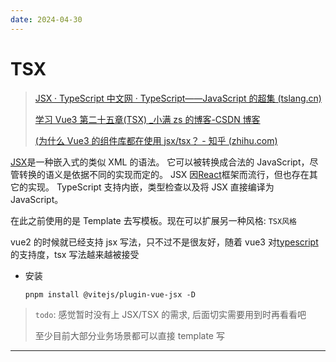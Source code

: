 ```yaml
---
date: 2024-04-30
---
```



# TSX

> [JSX · TypeScript 中文网 · TypeScript——JavaScript 的超集 (tslang.cn)](https://www.tslang.cn/docs/handbook/jsx.html)
>
> [学习 Vue3 第二十五章(TSX) \_小满 zs 的博客-CSDN 博客](https://blog.csdn.net/qq1195566313/article/details/123172735)
>
> [(为什么 Vue3 的组件库都在使用 jsx/tsx？ - 知乎 (zhihu.com)](https://www.zhihu.com/question/436260027)

[JSX](https://facebook.github.io/jsx/)是一种嵌入式的类似 XML 的语法。 它可以被转换成合法的 JavaScript，尽管转换的语义是依据不同的实现而定的。 JSX 因[React](https://reactjs.org/)框架而流行，但也存在其它的实现。 TypeScript 支持内嵌，类型检查以及将 JSX 直接编译为 JavaScript。

在此之前使用的是 Template 去写模板。现在可以扩展另一种风格: `TSX风格`

vue2 的时候就已经支持 jsx 写法，只不过不是很友好，随着 vue3 对[typescript](https://so.csdn.net/so/search?q=typescript&spm=1001.2101.3001.7020)的支持度，tsx 写法越来越被接受

- 安装

  ```pnpm
  pnpm install @vitejs/plugin-vue-jsx -D
  ```

> `todo`: 感觉暂时没有上 JSX/TSX 的需求, 后面切实需要用到时再看看吧
>
> 至少目前大部分业务场景都可以直接 template 写

---
